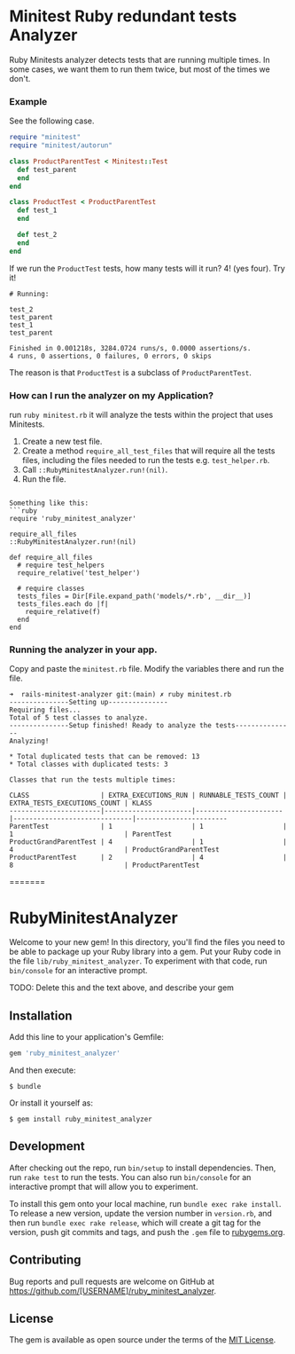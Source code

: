 # Minitest Ruby redundant tests Analyzer

Ruby Minitests analyzer detects tests that are running multiple times. In some cases, we want them to run them twice, but most of the times we don't. 

### Example
See the following case. 

```ruby
require "minitest"
require "minitest/autorun"

class ProductParentTest < Minitest::Test
  def test_parent
  end
end

class ProductTest < ProductParentTest
  def test_1
  end

  def test_2
  end
end
```
If we run the `ProductTest` tests, how many tests will it run? 4! (yes four). Try it!

```console
# Running:

test_2
test_parent
test_1
test_parent

Finished in 0.001218s, 3284.0724 runs/s, 0.0000 assertions/s.
4 runs, 0 assertions, 0 failures, 0 errors, 0 skips
```

The reason is that `ProductTest` is a subclass of `ProductParentTest`.

### How can I run the analyzer on my Application?
run `ruby minitest.rb` it will analyze the tests within the project that uses Minitests.
1) Create a new test file.
2) Create a method `require_all_test_files` that will require all the tests files, including
the files needed to run the tests e.g. `test_helper.rb`.
3) Call `::RubyMinitestAnalyzer.run!(nil)`.
4) Run the file.
```

Something like this:
```ruby
require 'ruby_minitest_analyzer'

require_all_files
::RubyMinitestAnalyzer.run!(nil)

def require_all_files
  # require test_helpers
  require_relative('test_helper')

  # require classes
  tests_files = Dir[File.expand_path('models/*.rb', __dir__)]
  tests_files.each do |f|
    require_relative(f)
  end
end
```

### Running the analyzer in your app.

Copy and paste the `minitest.rb` file. Modify the variables there and run the file.

```console
➜  rails-minitest-analyzer git:(main) ✗ ruby minitest.rb 
---------------Setting up---------------
Requiring files...
Total of 5 test classes to analyze. 
---------------Setup finished! Ready to analyze the tests---------------
Analyzing!

* Total duplicated tests that can be removed: 13
* Total classes with duplicated tests: 3 

Classes that run the tests multiple times: 

CLASS                  | EXTRA_EXECUTIONS_RUN | RUNNABLE_TESTS_COUNT | EXTRA_TESTS_EXECUTIONS_COUNT | KLASS                 
-----------------------|----------------------|----------------------|------------------------------|-----------------------
ParentTest             | 1                    | 1                    | 1                            | ParentTest            
ProductGrandParentTest | 4                    | 1                    | 4                            | ProductGrandParentTest
ProductParentTest      | 2                    | 4                    | 8                            | ProductParentTest     
```
=======
# RubyMinitestAnalyzer

Welcome to your new gem! In this directory, you'll find the files you need to be able to package up your Ruby library into a gem. Put your Ruby code in the file `lib/ruby_minitest_analyzer`. To experiment with that code, run `bin/console` for an interactive prompt.

TODO: Delete this and the text above, and describe your gem

## Installation

Add this line to your application's Gemfile:

```ruby
gem 'ruby_minitest_analyzer'
```

And then execute:

    $ bundle

Or install it yourself as:

    $ gem install ruby_minitest_analyzer


## Development

After checking out the repo, run `bin/setup` to install dependencies. Then, run `rake test` to run the tests. You can also run `bin/console` for an interactive prompt that will allow you to experiment.

To install this gem onto your local machine, run `bundle exec rake install`. To release a new version, update the version number in `version.rb`, and then run `bundle exec rake release`, which will create a git tag for the version, push git commits and tags, and push the `.gem` file to [rubygems.org](https://rubygems.org).

## Contributing

Bug reports and pull requests are welcome on GitHub at https://github.com/[USERNAME]/ruby_minitest_analyzer.

## License

The gem is available as open source under the terms of the [MIT License](https://opensource.org/licenses/MIT).
